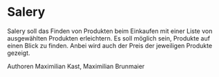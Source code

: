 # Salery

Salery soll das Finden von Produkten beim Einkaufen mit einer Liste von ausgewählten Produkten erleichtern. Es soll möglich sein, Produkte auf einen Blick zu finden. Anbei wird auch der Preis der jeweiligen Produkte gezeigt.

Authoren Maximilian Kast, Maximilian Brunmaier
